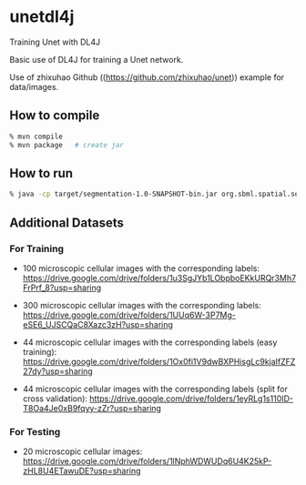 # unetdl4j
Training Unet with DL4J

Basic use of DL4J for training a Unet network.

Use of zhixuhao Github ((https://github.com/zhixuhao/unet)) example for data/images.

## How to compile
```sh
% mvn compile
% mvn package   # create jar
```

## How to run
```sh
% java -cp target/segmentation-1.0-SNAPSHOT-bin.jar org.sbml.spatial.segmentation.TrainUnetModel
```
## Additional Datasets

### For Training

- 100 microscopic cellular images with the corresponding labels: https://drive.google.com/drive/folders/1u3SgJYb1LObpboEKkURQr3Mh7FrPrf_8?usp=sharing

- 300 microscopic cellular images with the corresponding labels: https://drive.google.com/drive/folders/1UUq6W-3P7Mg-eSE6_UJSCQaC8Xazc3zH?usp=sharing

- 44 microscopic cellular images with the corresponding labels (easy training): https://drive.google.com/drive/folders/1Ox0fi1V9dwBXPHisgLc9kjaIfZFZ27dy?usp=sharing

 - 44 microscopic cellular images with the corresponding labels (split for cross validation): https://drive.google.com/drive/folders/1eyRLg1s110ID-T8Oa4Je0xB9fqyy-zZr?usp=sharing


### For Testing

 - 20 microscopic cellular images: https://drive.google.com/drive/folders/1lNphWDWUDq6U4K25kP-zHL8U4ETawuDE?usp=sharing
